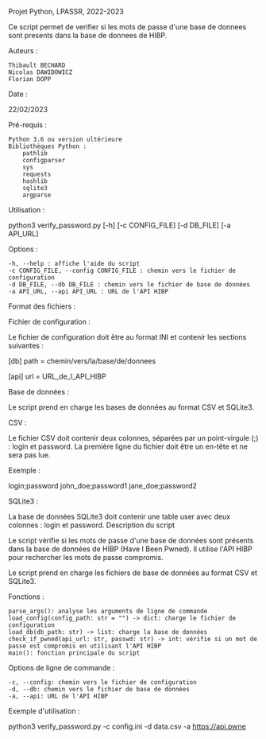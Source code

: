 Projet Python, LPASSR, 2022-2023

Ce script permet de verifier si les mots de passe d'une base de donnees sont presents dans la base de donnees de HIBP.

Auteurs : 

    Thibault BECHARD
    Nicolas DAWIDOWICZ
    Florian DOPP

Date : 

22/02/2023

Pré-requis : 

    Python 3.6 ou version ultérieure
    Bibliothèques Python :
        pathlib
        configparser
        sys
        requests
        hashlib
        sqlite3
        argparse

Utilisation :

python3 verify_password.py [-h] [-c CONFIG_FILE] [-d DB_FILE] [-a API_URL]

Options :

    -h, --help : affiche l'aide du script
    -c CONFIG_FILE, --config CONFIG_FILE : chemin vers le fichier de configuration
    -d DB_FILE, --db DB_FILE : chemin vers le fichier de base de données
    -a API_URL, --api API_URL : URL de l'API HIBP

Format des fichiers :

Fichier de configuration : 

Le fichier de configuration doit être au format INI et contenir les sections suivantes :

[db]
path = chemin/vers/la/base/de/donnees

[api]
url = URL_de_l_API_HIBP

Base de données :

Le script prend en charge les bases de données au format CSV et SQLite3.

CSV :

Le fichier CSV doit contenir deux colonnes, séparées par un point-virgule (;) : login et password. La première ligne du fichier doit être un en-tête et ne sera pas lue.

Exemple :

login;password
john_doe;password1
jane_doe;password2

SQLite3 :

La base de données SQLite3 doit contenir une table user avec deux colonnes : login et password.
Description du script

Le script vérifie si les mots de passe d'une base de données sont présents dans la base de données de HIBP (Have I Been Pwned). Il utilise l'API HIBP pour rechercher les mots de passe compromis.

Le script prend en charge les fichiers de base de données au format CSV et SQLite3.

Fonctions : 

    parse_args(): analyse les arguments de ligne de commande
    load_config(config_path: str = "") -> dict: charge le fichier de configuration
    load_db(db_path: str) -> list: charge la base de données
    check_if_pwned(api_url: str, passwd: str) -> int: vérifie si un mot de passe est compromis en utilisant l'API HIBP
    main(): fonction principale du script

Options de ligne de commande : 

    -c, --config: chemin vers le fichier de configuration
    -d, --db: chemin vers le fichier de base de données
    -a, --api: URL de l'API HIBP

Exemple d'utilisation : 

python3 verify_password.py -c config.ini -d data.csv -a https://api.pwne